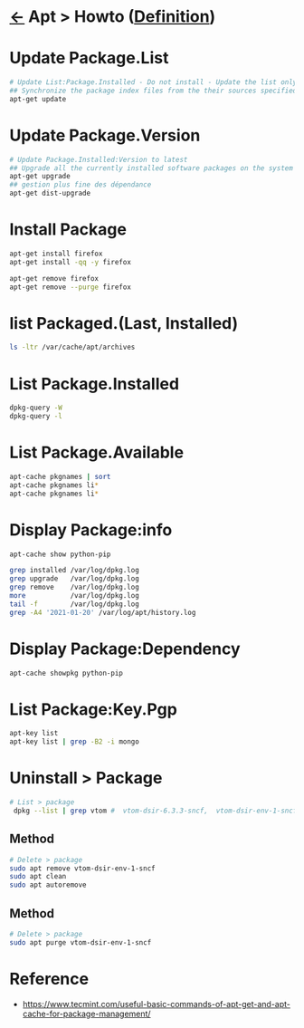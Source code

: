 <head><link rel="stylesheet" href="../../../../md.css"/><script src="../../../../md.js"></script>

[//]: #(Reference)
[Repo_Readme]:    ../README.md
[Item_Whatis]:    ./apt_whatis.md

# [&larr;][Repo_Readme] Apt > Howto ([Definition][Item_Whatis])

# Update Package.List
```bash
# Update List:Package.Installed - Do not install - Update the list only
## Synchronize the package index files from the their sources specified in /etc/apt/sources.list
apt-get update
```
# Update Package.Version
```bash
# Update Package.Installed:Version to latest
## Upgrade all the currently installed software packages on the system to latest. 
apt-get upgrade
## gestion plus fine des dépendance
apt-get dist-upgrade
```

# Install Package
```bash
apt-get install firefox
apt-get install -qq -y firefox

apt-get remove firefox
apt-get remove --purge firefox
```

# list Packaged.(Last, Installed)
```bash
ls -ltr /var/cache/apt/archives
```

# List Package.Installed
```bash
dpkg-query -W
dpkg-query -l
```

# List Package.Available
```bash
apt-cache pkgnames | sort
apt-cache pkgnames li*
apt-cache pkgnames li*
```


# Display Package:info
```bash
apt-cache show python-pip

grep installed /var/log/dpkg.log
grep upgrade   /var/log/dpkg.log
grep remove    /var/log/dpkg.log
more           /var/log/dpkg.log
tail -f        /var/log/dpkg.log
grep -A4 '2021-01-20' /var/log/apt/history.log
```
# Display Package:Dependency
```bash
apt-cache showpkg python-pip
```

# List Package:Key.Pgp
```bash
apt-key list
apt-key list | grep -B2 -i mongo
```

# Uninstall > Package
```bash
# List > package
 dpkg --list | grep vtom #  vtom-dsir-6.3.3-sncf,  vtom-dsir-env-1-sncf 
 ```
## Method 
```bash
# Delete > package
sudo apt remove vtom-dsir-env-1-sncf
sudo apt clean
sudo apt autoremove
 ```

## Method 
```bash
# Delete > package
sudo apt purge vtom-dsir-env-1-sncf
 ```


# Reference
- https://www.tecmint.com/useful-basic-commands-of-apt-get-and-apt-cache-for-package-management/


[//]: #(Reference)
[Back_Readme]:     ./readme.md         "Home"


[Apt_Whatis]:      ../whatis/apt_whatis
